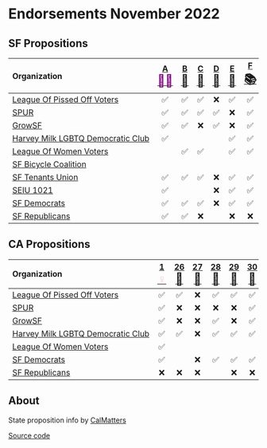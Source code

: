 # Endorsements November 2022

## SF Propositions

| Organization                                                                                                                   | [A <span style="color:purple;font-size:24px">🧓🏽</span>][sf] | [B <span style="font-size:24px">🧹</span>][sf] | [C <span style="font-size:24px">🏡</span>][sf] | [D <span style="font-size:24px">🏡</span>][sf] | [E <span style="font-size:24px">🏡</span>][sf] | [F <span style="font-size:24px">📚</span>][sf] | [G <span style="font-size:24px">🏫</span>][sf] | [H <span style="font-size:24px">🗳️</span>][sf] | [I <span style="font-size:24px">🚗</span>][sf] | [J <span style="font-size:24px">🚶</span>][sf] | [L <span style="font-size:24px">🚌</span>][sf] | [M <span style="font-size:24px">🏠</span>][sf] | [N <span style="font-size:24px">🌳</span>][sf] | [O <span style="font-size:24px">🏫</span>][sf] |
| :----------------------------------------------------------------------------------------------------------------------------- | :-: | :-: | :-: | :-: | :-: | :-: | :-: | :-: | :-: | :-: | :-: | :-: | :-: | :-: |
| <span style="white-space: nowrap;">[League Of Pissed Off Voters](https://www.theleaguesf.org/)<span>                           | ✅  | ✅  | ✅   | ❌  | ✅   | ✅  | ✅  | ✅   | ❌  |      | ✅  | ✅  | ✅  | ✅   |
| <span style="white-space: nowrap;">[SPUR](https://www.spur.org/voter-guide/2022-11)<span>                                      | ✅  | ✅  | ✅   | ✅  | ❌   | ✅  | ✅  | ✅   | ❌  | ✅   | ✅  | ❌  | ✅  | ❌   |
| <span style="white-space: nowrap;">[GrowSF](https://growsf.org/voter-guide/)<span>                                             | ✅  | ✅  | ❌   | ✅  | ❌   | ✅  | ✅  | ✅   | ❌  | ✅   | ✅  | ❌  | ✅  | ❌   |
| <span style="white-space: nowrap;">[Harvey Milk LGBTQ Democratic Club](https://www.milkclub.org/endorsements/)<span>           | ✅  |     |     |     | ✅   | ✅  | ✅  | ✅   | ❌  | ✅   | ✅  | ✅  | ✅  | ✅   |
| <span style="white-space: nowrap;">[League Of Women Voters](https://lwvsf.org/ballot-recommendations)<span>                    |     | ✅  | ✅   |     | ✅   | ✅  |    | ✅   | ❌  |      | ✅  |    | ✅   |     |
| <span style="white-space: nowrap;">[SF Bicycle Coalition](https://sfbike.org/news/our-boards-november-endorsements/)<span>     |     |     |      |     |      |     |   |      | ❌ | ✅   | ✅  |    |      | ✅  |
| <span style="white-space: nowrap;">[SF Tenants Union](https://sftu.org/endorsements/)<span>                                    | ✅  | ✅  | ✅   | ❌  | ✅   | ✅  | ✅  | ✅   |     |     | ✅  | ✅  |     | ✅   |
| <span style="white-space: nowrap;">[SEIU 1021](https://www.seiu1021.org/post/november-8-2022-endorsements)<span>               | ✅  |     |      | ❌  | ✅   | ✅  | ✅  | ✅   |     |     | ✅   | ✅  |  ✅ | ✅   |
| <span style="white-space: nowrap;">[SF Democrats](https://www.sfdemocrats.org/voting/endorsements/2022/8/13/general2022)<span> | ✅  | ✅  | ✅   | ❌  | ✅   | ✅  | ✅  | ✅   | ❌  |  ✅  | ✅  | ✅  | ✅  | ✅   |
| <span style="white-space: nowrap;">[SF Republicans](https://www.sfgop.org/nov22voterguide)<span>                               | ✅  | ✅  | ❌   |     | ❌   | ❌  | ❌  | ❌   | ✅  |  ❌  | ❌  | ❌  |     | ❌   |

## CA Propositions

| Organization                                                                                                                   | [1 <span style="color:pink;font-size:24px">♀️</span>][p1] | [26 <span style="font-size:24px">🎰</span>][p26] | [27 <span style="font-size:24px">🎰</span>][p27] | [28 <span style="font-size:24px">🎨</span>][p28] | [29 <span style="font-size:24px">🫘</span>][p29] | [30 <span style="font-size:24px">🚗</span>][p30] | [31 <span style="font-size:24px">🚬</span>][p31] |
| :----------------------------------------------------------------------------------------------------------------------------- | :-: | :-: | :-: | :-: | :-: | :-: | :-: |
| <span style="white-space: nowrap;">[League Of Pissed Off Voters](https://www.theleaguesf.org/)<span>                           | ✅  | ✅  | ❌   | ✅  | ✅   | ✅  | ✅  |
| <span style="white-space: nowrap;">[SPUR](https://www.spur.org/voter-guide/2022-11)<span>                                      | ✅  | ❌  | ❌   | ❌  | ❌   | ✅  | ✅  |
| <span style="white-space: nowrap;">[GrowSF](https://growsf.org/voter-guide/)<span>                                             | ✅  | ❌  | ❌   | ✅  | ❌   | ✅  | ✅  |
| <span style="white-space: nowrap;">[Harvey Milk LGBTQ Democratic Club](https://www.milkclub.org/endorsements/)<span>           | ✅  | ✅  | ❌   | ✅  | ✅   | ✅  |     |
| <span style="white-space: nowrap;">[League Of Women Voters](https://lwvc.org/vote/elections/ballot-recommendations)<span>      | ✅  |     |      |     |     |     | ✅  |
| <span style="white-space: nowrap;">[SF Democrats](https://www.sfdemocrats.org/voting/endorsements/2022/8/13/general2022)<span> | ✅  |     | ❌   | ✅  | ✅   | ✅  | ✅  |
| <span style="white-space: nowrap;">[SF Republicans](https://www.sfgop.org/nov22voterguide)<span>                               | ❌  | ❌  | ❌   |     | ❌   | ❌  | ❌  |

## About

State proposition info by [CalMatters](https://calmatters.org/california-voter-guide-2022/propositions/)

[Source code](https://github.com/siggy/sfendorsements)

[sf]:  https://sfelections.sfgov.org/measures
[p1]:  https://calmatters.org/california-voter-guide-2022/propositions/prop-1-abortion-rights/
[p26]: https://calmatters.org/california-voter-guide-2022/propositions/prop-26-sports-betting-tribal-casinos/
[p27]: https://calmatters.org/california-voter-guide-2022/propositions/prop-27-sports-betting-online/
[p28]: https://calmatters.org/california-voter-guide-2022/propositions/prop-28-arts-education/
[p29]: https://calmatters.org/california-voter-guide-2022/propositions/prop-29-kidney-dialysis/
[p30]: https://calmatters.org/california-voter-guide-2022/propositions/prop-30-income-tax-electric-cars/
[p31]: https://calmatters.org/california-voter-guide-2022/propositions/prop-31-flavored-tobacco-ban/
